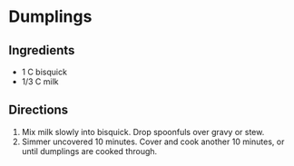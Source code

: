 # Dumplings

## Ingredients
*	1		C	bisquick
*	1/3		C	milk

## Directions
1.	Mix milk slowly into bisquick. Drop spoonfuls over gravy or stew.
2.	Simmer uncovered 10 minutes. Cover and cook another 10 minutes, or until dumplings are cooked through.
